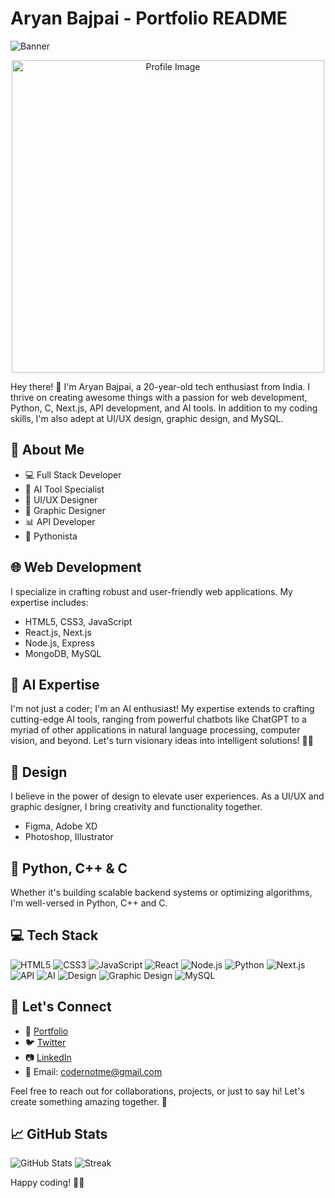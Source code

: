 # Aryan Bajpai - Portfolio README

![Banner](https://i.imgur.com/Sa4Llsn.png)
<p align="center" style="margin-top:0px;">
  <img src="https://i.imgur.com/jrTP9Zl.jpg" alt="Profile Image" width="500" height="500">
</p>


Hey there! 👋 I'm Aryan Bajpai, a 20-year-old tech enthusiast from India. I thrive on creating awesome things with a passion for web development, Python, C, Next.js, API development, and AI tools. In addition to my coding skills, I'm also adept at UI/UX design, graphic design, and MySQL.

## 🚀 About Me

- 💻 Full Stack Developer
- 🤖 AI Tool Specialist
- 🎨 UI/UX Designer
- 🎨 Graphic Designer
- 📊 API Developer
- 🐍 Pythonista

## 🌐 Web Development

I specialize in crafting robust and user-friendly web applications. My expertise includes:

- HTML5, CSS3, JavaScript
- React.js, Next.js
- Node.js, Express
- MongoDB, MySQL

## 🧠 AI Expertise

I'm not just a coder; I'm an AI enthusiast! My expertise extends to crafting cutting-edge AI tools, ranging from powerful chatbots like ChatGPT to a myriad of other applications in natural language processing, computer vision, and beyond. Let's turn visionary ideas into intelligent solutions! 🤖✨

## 🎨 Design

I believe in the power of design to elevate user experiences. As a UI/UX and graphic designer, I bring creativity and functionality together.

- Figma, Adobe XD
- Photoshop, Illustrator

## 🐍 Python, C++ & C

Whether it's building scalable backend systems or optimizing algorithms, I'm well-versed in Python, C++ and C.

## 💻 Tech Stack

![HTML5](https://img.shields.io/badge/HTML5-E34F26?logo=html5&logoColor=white) ![CSS3](https://img.shields.io/badge/CSS3-1572B6?logo=css3&logoColor=white) ![JavaScript](https://img.shields.io/badge/JavaScript-F7DF1E?logo=javascript&logoColor=black) ![React](https://img.shields.io/badge/React-61DAFB?logo=react&logoColor=white) ![Node.js](https://img.shields.io/badge/Node.js-43853D?logo=node.js&logoColor=white) ![Python](https://img.shields.io/badge/Python-3776AB?logo=python&logoColor=white) ![Next.js](https://img.shields.io/badge/Next.js-000000?logo=next.js&logoColor=white) ![API](https://img.shields.io/badge/API-009688?logo=api&logoColor=white) ![AI](https://img.shields.io/badge/AI-4285F4?logo=ai&logoColor=white) ![Design](https://img.shields.io/badge/Design-FF4088?logo=design&logoColor=white) ![Graphic Design](https://img.shields.io/badge/Graphic_Design-7952B3?logo=adobe-illustrator&logoColor=white) ![MySQL](https://img.shields.io/badge/MySQL-4479A1?logo=mysql&logoColor=white)

## 🚀 Let's Connect

- 🔗 [Portfolio](https://portxme.vercel.app/)
- 🐦 [Twitter](https://twitter.com/codernotme)
- 📷 [LinkedIn](https://www.linkedin.com/in/codernotme/)
- 📧 Email: codernotme@gmail.com

Feel free to reach out for collaborations, projects, or just to say hi! Let's create something amazing together. 🚀

## 📈 GitHub Stats

![GitHub Stats](https://github-readme-stats.vercel.app/api?username=codernotme&theme=vue-dark&show_icons=true&hide_border=false&count_private=true)
![Streak](https://github-readme-streak-stats.herokuapp.com/?user=codernotme&theme=vue-dark&hide_border=false)

Happy coding! 🚀✨
